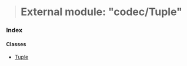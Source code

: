 > # External module: "codec/Tuple"

### Index

#### Classes

* [Tuple](../classes/_codec_tuple_.tuple.md)